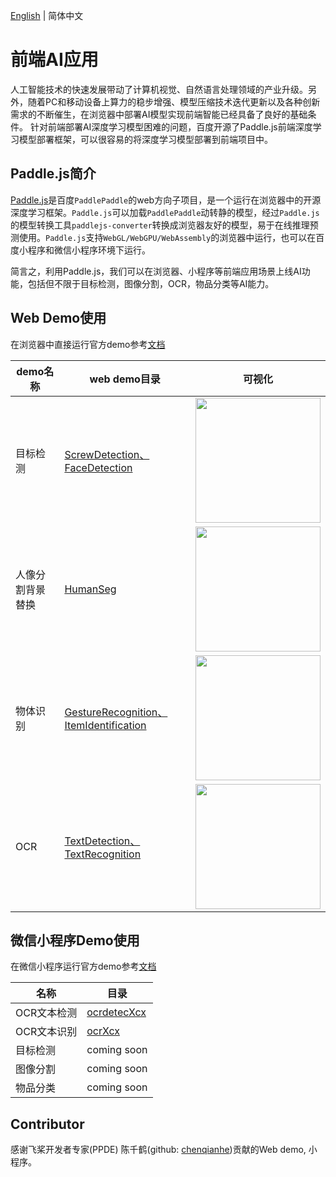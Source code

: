 [English](README_en.md) | 简体中文

# 前端AI应用

人工智能技术的快速发展带动了计算机视觉、自然语言处理领域的产业升级。另外，随着PC和移动设备上算力的稳步增强、模型压缩技术迭代更新以及各种创新需求的不断催生，在浏览器中部署AI模型实现前端智能已经具备了良好的基础条件。
针对前端部署AI深度学习模型困难的问题，百度开源了Paddle.js前端深度学习模型部署框架，可以很容易的将深度学习模型部署到前端项目中。

## Paddle.js简介

[Paddle.js](https://github.com/PaddlePaddle/Paddle.js)是百度`PaddlePaddle`的web方向子项目，是一个运行在浏览器中的开源深度学习框架。`Paddle.js`可以加载`PaddlePaddle`动转静的模型，经过`Paddle.js`的模型转换工具`paddlejs-converter`转换成浏览器友好的模型，易于在线推理预测使用。`Paddle.js`支持`WebGL/WebGPU/WebAssembly`的浏览器中运行，也可以在百度小程序和微信小程序环境下运行。

简言之，利用Paddle.js，我们可以在浏览器、小程序等前端应用场景上线AI功能，包括但不限于目标检测，图像分割，OCR，物品分类等AI能力。

## Web Demo使用

在浏览器中直接运行官方demo参考[文档](./WebDemo.md)

|demo名称|web demo目录|可视化|
|-|-|-|
|目标检测|[ScrewDetection、FaceDetection](./web_demo/src/pages/cv/detection/)| <img src="https://user-images.githubusercontent.com/26592129/196874536-b7fa2c0a-d71f-4271-8c40-f9088bfad3c9.png" height="200px">|
|人像分割背景替换|[HumanSeg](./web_demo/src/pages/cv/segmentation/HumanSeg)|<img src="https://user-images.githubusercontent.com/26592129/196874452-4ef2e770-fbb3-4a35-954b-f871716d6669.png" height="200px">|
|物体识别|[GestureRecognition、ItemIdentification](./web_demo/src/pages/cv/recognition/)|<img src="https://user-images.githubusercontent.com/26592129/196874416-454e6bb0-4ebd-4b51-a88a-8c40614290ae.png" height="200px">|
|OCR|[TextDetection、TextRecognition](./web_demo/src/pages/cv/ocr/)|<img src="https://user-images.githubusercontent.com/26592129/196874354-1b5eecb0-f273-403c-aa6c-4463bf6d78db.png" height="200px">|


## 微信小程序Demo使用

在微信小程序运行官方demo参考[文档](./mini_program/README.md)

|名称|目录|
|-|-|
|OCR文本检测| [ocrdetecXcx](./mini_program/ocrdetectXcx/) |
|OCR文本识别| [ocrXcx](./mini_program/ocrXcx/) |
|目标检测| coming soon |
|图像分割| coming soon | 
|物品分类| coming soon | 


## Contributor

感谢飞桨开发者专家(PPDE) 陈千鹤(github: [chenqianhe](https://github.com/chenqianhe))贡献的Web demo, 小程序。

